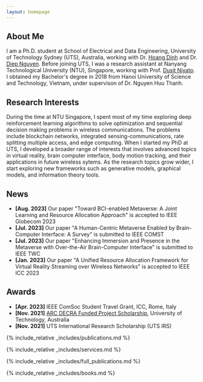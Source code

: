 ```yaml
---
layout: homepage
---
```


## About Me

I am a Ph.D. student at School of Electrical and Data Engineering, University of Technology Sydney (UTS), Australia, working with Dr. [Hoang Dinh](https://sites.google.com/view/dinh-thai-hoang/) and Dr. [Diep Nguyen](https://sites.google.com/view/diep-n-nguyen/). Before joining UTS, I was a research assistant at Nanyang Technological University (NTU), Singapore, working with Prof. [Dusit Niyato](https://personal.ntu.edu.sg/dniyato/). I obtained my Bachelor's degree in 2018 from Hanoi University of Science and Technology, Vietnam, under supervison of Dr. Nguyen Huu Thanh. 

## Research Interests

During the time at NTU Singapore, I spent most of my time exploring deep reinforcement learning algorithms to solve optimization and sequential decision making problems in wireless communications. The problems include blockchain networks, integrated sensing-communications, rate splitting multiple access, and edge computing. When I started my PhD at UTS, I developed a broader range of interests that involves advanced topics in virtual reality, brain computer interface, body motion tracking, and their applications in future wireless sytems. As the research topics grow wider, I start exploring new frameworks such as generative models, graphical models, and information theory tools.

## News

- **[Aug. 2023]** Our paper "Toward BCI-enabled Metaverse: A Joint Learning and Resource Allocation Approach" is accepted to IEEE Globecom 2023
- **[Jul. 2023]** Our paper "A Human-Centric Metaverse Enabled by Brain-Computer Interface: A Survey" is submitted to IEEE COMST
- **[Jul. 2023]** Our paper "Enhancing Immersion and Presence in the Metaverse with Over-the-Air Brain-Computer Interface"  is submitted to IEEE TWC
- **[Jan. 2023]** Our paper "A Unified Resource Allocation Framework for Virtual Reality Streaming over Wireless Networks" is accepted to IEEE ICC 2023

## Awards
- **[Apr. 2023]** IEEE ComSoc Student Travel Grant, ICC, Rome, Italy
- **[Nov. 2021]** [ARC DECRA Funded Project Scholarship](https://www.arc.gov.au/funding-research/funding-schemes/discovery-program/discovery-early-career-researcher-award-decra), University of Technology, Australia
- **[Nov. 2021]** UTS International Research Scholarship (UTS IRS)

{% include_relative _includes/publications.md %}

{% include_relative _includes/services.md %}

{% include_relative _includes/full_publications.md %}

{% include_relative _includes/books.md %}